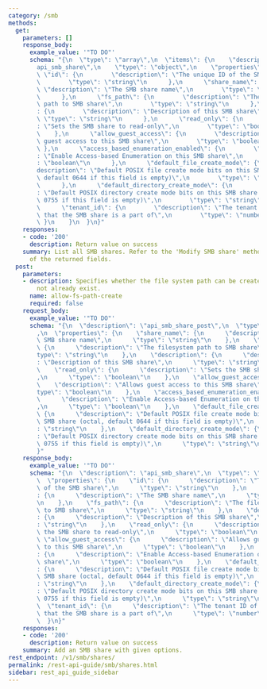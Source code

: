 ```yaml
---
category: /smb
methods:
  get:
    parameters: []
    response_body:
      example_value: '"TO DO"'
      schema: "{\n  \"type\": \"array\",\n  \"items\": {\n    \"description\": \"\
        api_smb_share\",\n    \"type\": \"object\",\n    \"properties\": {\n     \
        \ \"id\": {\n        \"description\": \"The unique ID of the SMB share\",\n\
        \        \"type\": \"string\"\n      },\n      \"share_name\": {\n       \
        \ \"description\": \"The SMB share name\",\n        \"type\": \"string\"\n\
        \      },\n      \"fs_path\": {\n        \"description\": \"The filesystem\
        \ path to SMB share\",\n        \"type\": \"string\"\n      },\n      \"description\"\
        : {\n        \"description\": \"Description of this SMB share\",\n       \
        \ \"type\": \"string\"\n      },\n      \"read_only\": {\n        \"description\"\
        : \"Sets the SMB share to read-only\",\n        \"type\": \"boolean\"\n  \
        \    },\n      \"allow_guest_access\": {\n        \"description\": \"Allows\
        \ guest access to this SMB share\",\n        \"type\": \"boolean\"\n     \
        \ },\n      \"access_based_enumeration_enabled\": {\n        \"description\"\
        : \"Enable Access-based Enumeration on this SMB share\",\n        \"type\"\
        : \"boolean\"\n      },\n      \"default_file_create_mode\": {\n        \"\
        description\": \"Default POSIX file create mode bits on this SMB share (octal,\
        \ default 0644 if this field is empty)\",\n        \"type\": \"string\"\n\
        \      },\n      \"default_directory_create_mode\": {\n        \"description\"\
        : \"Default POSIX directory create mode bits on this SMB share (octal, default\
        \ 0755 if this field is empty)\",\n        \"type\": \"string\"\n      },\n\
        \      \"tenant_id\": {\n        \"description\": \"The tenant ID of the tenant\
        \ that the SMB share is a part of\",\n        \"type\": \"number\"\n     \
        \ }\n    }\n  }\n}"
    responses:
    - code: '200'
      description: Return value on success
    summary: List all SMB shares. Refer to the 'Modify SMB share' method for a description
      of the returned fields.
  post:
    parameters:
    - description: Specifies whether the file system path can be created if it does
        not already exist.
      name: allow-fs-path-create
      required: false
    request_body:
      example_value: '"TO DO"'
      schema: "{\n  \"description\": \"api_smb_share_post\",\n  \"type\": \"object\"\
        ,\n  \"properties\": {\n    \"share_name\": {\n      \"description\": \"The\
        \ SMB share name\",\n      \"type\": \"string\"\n    },\n    \"fs_path\":\
        \ {\n      \"description\": \"The filesystem path to SMB share\",\n      \"\
        type\": \"string\"\n    },\n    \"description\": {\n      \"description\"\
        : \"Description of this SMB share\",\n      \"type\": \"string\"\n    },\n\
        \    \"read_only\": {\n      \"description\": \"Sets the SMB share to read-only\"\
        ,\n      \"type\": \"boolean\"\n    },\n    \"allow_guest_access\": {\n  \
        \    \"description\": \"Allows guest access to this SMB share\",\n      \"\
        type\": \"boolean\"\n    },\n    \"access_based_enumeration_enabled\": {\n\
        \      \"description\": \"Enable Access-based Enumeration on this SMB share\"\
        ,\n      \"type\": \"boolean\"\n    },\n    \"default_file_create_mode\":\
        \ {\n      \"description\": \"Default POSIX file create mode bits on this\
        \ SMB share (octal, default 0644 if this field is empty)\",\n      \"type\"\
        : \"string\"\n    },\n    \"default_directory_create_mode\": {\n      \"description\"\
        : \"Default POSIX directory create mode bits on this SMB share (octal, default\
        \ 0755 if this field is empty)\",\n      \"type\": \"string\"\n    }\n  }\n\
        }"
    response_body:
      example_value: '"TO DO"'
      schema: "{\n  \"description\": \"api_smb_share\",\n  \"type\": \"object\",\n\
        \  \"properties\": {\n    \"id\": {\n      \"description\": \"The unique ID\
        \ of the SMB share\",\n      \"type\": \"string\"\n    },\n    \"share_name\"\
        : {\n      \"description\": \"The SMB share name\",\n      \"type\": \"string\"\
        \n    },\n    \"fs_path\": {\n      \"description\": \"The filesystem path\
        \ to SMB share\",\n      \"type\": \"string\"\n    },\n    \"description\"\
        : {\n      \"description\": \"Description of this SMB share\",\n      \"type\"\
        : \"string\"\n    },\n    \"read_only\": {\n      \"description\": \"Sets\
        \ the SMB share to read-only\",\n      \"type\": \"boolean\"\n    },\n   \
        \ \"allow_guest_access\": {\n      \"description\": \"Allows guest access\
        \ to this SMB share\",\n      \"type\": \"boolean\"\n    },\n    \"access_based_enumeration_enabled\"\
        : {\n      \"description\": \"Enable Access-based Enumeration on this SMB\
        \ share\",\n      \"type\": \"boolean\"\n    },\n    \"default_file_create_mode\"\
        : {\n      \"description\": \"Default POSIX file create mode bits on this\
        \ SMB share (octal, default 0644 if this field is empty)\",\n      \"type\"\
        : \"string\"\n    },\n    \"default_directory_create_mode\": {\n      \"description\"\
        : \"Default POSIX directory create mode bits on this SMB share (octal, default\
        \ 0755 if this field is empty)\",\n      \"type\": \"string\"\n    },\n  \
        \  \"tenant_id\": {\n      \"description\": \"The tenant ID of the tenant\
        \ that the SMB share is a part of\",\n      \"type\": \"number\"\n    }\n\
        \  }\n}"
    responses:
    - code: '200'
      description: Return value on success
    summary: Add an SMB share with given options.
rest_endpoint: /v1/smb/shares/
permalink: /rest-api-guide/smb/shares.html
sidebar: rest_api_guide_sidebar
---
```

